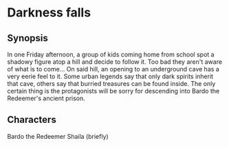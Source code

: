# Darkness falls

## Synopsis
In one Friday afternoon, a group of kids coming home from school spot a shadowy figure atop a hill and decide to follow it. Too bad they aren't aware of what is to come...
On said hill, an opening to an underground cave has a very eerie feel to it. Some urban legends say that only dark spirits inherit that cave, others say that burried treasures can be found inside. The only certain thing is the protagonists will be sorry for descending into Bardo the Redeemer's ancient prison.

## Characters
Bardo the Redeemer
Shaila (briefly)
